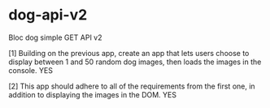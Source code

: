 # dog-api-v2
Bloc dog simple GET API v2 


[1] Building on the previous app, create an app that lets users choose to display between 1 and 50 random dog images, then loads the images in the console. YES 

[2] This app should adhere to all of the requirements from the first one, in addition to displaying the images in the DOM. YES
